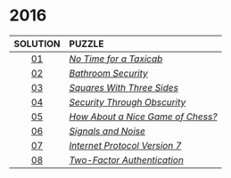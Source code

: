 # 2016

|   SOLUTION   | PUZZLE                                                                   |
|:------------:|:-------------------------------------------------------------------------|
| [01](01.php) | *[No Time for a Taxicab](https://adventofcode.com/2016/day/1)*           |
| [02](02.php) | *[Bathroom Security](https://adventofcode.com/2016/day/2)*               |
| [03](03.php) | *[Squares With Three Sides](https://adventofcode.com/2016/day/3)*        |
| [04](04.php) | *[Security Through Obscurity](https://adventofcode.com/2016/day/4)*      |
| [05](05.php) | *[How About a Nice Game of Chess?](https://adventofcode.com/2016/day/5)* |
| [06](06.php) | *[Signals and Noise](https://adventofcode.com/2016/day/6)*               |
| [07](07.php) | *[Internet Protocol Version 7](https://adventofcode.com/2016/day/7)*     |
| [08](08.php) | *[Two-Factor Authentication](https://adventofcode.com/2016/day/8)*       |